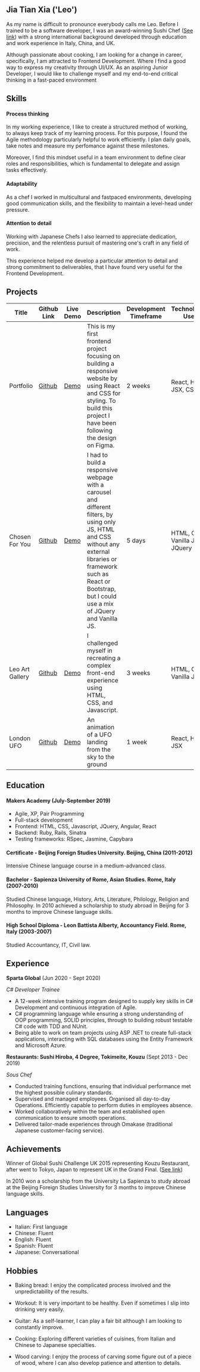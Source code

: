 ## Jia Tian Xia ('Leo')

As my name is difficult to pronounce everybody calls me Leo. Before I trained to be a software developer, I was an award-winning Sushi Chef ([See link](http://sushichallenge.global/uk-sushi-chef-xia-tia-jian-set-for-global-sushi-stardom/)) with a strong international background developed through education and work experience in Italy, China, and UK.

Although passionate about cooking, I am looking for a change in career, specifically, I am attracted to Frontend Development. Where I find a good way to express my creativity through UI/UX. As an aspiring Junior Developer, I would like to challenge myself and my end-to-end critical thinking in a fast-paced environment

## Skills

#### Process thinking

In my working experience, I like to create a structured method of working, to always keep track of my learning process. For this purpose, I found the Agile methodology particularly helpful to work efficiently. I plan daily goals, take notes and measure my perfomance against these milestones.

Moreover, I find this mindset useful in a team environment to define clear roles and responsibilities, which is fundamental to delegate and assign tasks effectively.

#### Adaptability

As a chef I worked in multicultural and fastpaced environments, developing good communication skills, and the flexibility to maintain a level-head under pressure.

#### Attention to detail

Working with Japanese Chefs I also learned to appreciate dedication, precision, and the relentless pursuit of mastering one's craft in any field of work.

This experience helped me develop a particular attention to detail and strong commitment to deliverables, that I have found very useful for the Frontend Development. 

## Projects

| Title | Github Link | Live Demo | Description | Development Timeframe | Technologies Used |
|--|--|--|--|--|--|
| Portfolio | [Github](https://github.com/LeoRoma/Leo-Portfolio-React) | [Demo](https://leo-portfolio-react.netlify.app/) | This is my first frontend project focusing on building a responsive website by using React and CSS for styling. To build this project I have been following the design on Figma. | 2 weeks | React, HTML, JSX, CSS |
| Chosen For You | [Github](https://github.com/LeoRoma/ChosenForYou) | [Demo](https://chosen-for-you.netlify.app/) | I had to build a responsive webpage with a carousel and different filters, by using only JS, HTML and CSS without any external libraries or framework such as React or Bootstrap, but I could use a mix of JQuery and Vanilla JS. | 5 days | HTML, CSS, Vanilla JS, JQuery |
| Leo Art Gallery | [Github](https://github.com/LeoRoma/ArtGallery) | [Demo](https://leoartgallery.netlify.app/) | I challenged myself in recreating a complex front-end experience using HTML, CSS, and Javascript. | 3 weeks | HTML, CSS, Vanilla JS |
| London UFO | [Github](https://github.com/LeoRoma/UFO-React) | [Demo](https://londonufo.netlify.app/) | An animation of a UFO landing from the sky to the ground | 1 week | React, HTML, JSX |

## Education

#### Makers Academy (July-September 2019)

- Agile, XP, Pair Programming
- Full-stack development
- Frontend: HTML, CSS, Javascript, JQuery, Angular, React
- Backend: Ruby, Rails, Sinatra
- Testing frameworks: RSpec, Jasmine, Capybara

#### Certificate - Beijing Foreign Studies University. Beijing, China (2011-2012)
Intensive Chinese language course in a medium-advanced class.

#### Bachelor - Sapienza University of Rome, Asian Studies. Rome, Italy (2007-2010)
Studied Chinese language, History, Arts, Literature, Philology, Religion and Philosophy. In 2010 achieved a
scholarship to study abroad in Beijing for 3 months to improve Chinese language skills.

#### High School Diploma - Leon Battista Alberty, Accountancy Field. Rome, Italy (2003-2007)
Studied Accountancy, IT, Civil law.


## Experience

**Sparta Global** (Jun 2020 - Sept 2020)

*C# Developer Trainee*

- A 12-week intensive training program designed to supply key
skills in C# Development and continuous integration of Agile.
- C# programming language while ensuring a strong
understanding of OOP programming, SOLID principles, through to
building robust testable C# code with TDD and NUnit.
- Being able to work on team projects using ASP .NET to create
full-stack applications, interacting with SQL databases using the
Entity Framework and Microsoft Azure.


**Restaurants: Sushi Hiroba, 4 Degree, Tokimeite, Kouzu** (Sept 2013 - Dec 2019)

*Sous Chef*

- Conducted training functions, ensuring that individual
  performance met the highest possible culinary standards.
- Supervised and managed employees. Organised all day-to-day
  Operations. Efficiently capable to perform duties in employees absence.
- Worked collaboratively within the team and established open
  communication to ensure smooth operations.
- Delivered tailor-made experiences through Omakase
  (traditional Japanese customer-facing service).


## Achievements
Winner of Global Sushi Challenge UK 2015 representing Kouzu Restaurant, after went to Tokyo, Japan to
represent UK in the Grand Final. ([See link](http://sushichallenge.global/uk-sushi-chef-xia-tia-jian-set-for-global-sushi-stardom/))

In 2010 won a scholarship from the University La Sapienza to study abroad at the Beijing Foreign Studies
University for 3 months to improve Chinese language skills.

## Languages

- Italian: First language
- Chinese: Fluent
- English: Fluent
- Spanish: Fluent
- Japanese: Conversational
 
## Hobbies

- Baking bread: I enjoy the complicated process involved and the unpredictability of the results.

- Workout: It is very important to be healthy. Even if sometimes I slip into drinking very easily.

- Guitar: As a self-learner, I can play a fair bit although I am looking to constantly improve.

- Cooking: Exploring different varieties of cuisines, from Italian and Chinese to Japanese specialties.
  
- Wood carving: I enjoy the process of carving some figure out of a piece of wood, where I can also develop patience and attention to details. 
